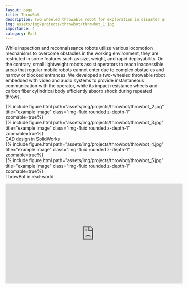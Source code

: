 ```yaml
---
layout: page
title: ThrowBot
description: Two wheeled throwable robot for exploration in disaster areas
img: assets/img/projects/throwbot/throwbot_1.jpg
importance: 4
category: Past
---
```


While inspection and reconnaissance robots utilize various locomotion mechanisms to overcome obstacles in the working environment, they are restricted in some features such as size, weight, and rapid deployability. On the contrary, small lightweight robots assist operators to reach inaccessible areas that regular mobile robots cannot enter due to complex obstacles and narrow or blocked entrances. We developed a two-wheeled throwable robot embedded with video and audio systems to provide instantaneous communication with the operator, while its impact resistance wheels and carbon fiber cylindrical body efficiently absorb shock during repeated throws.

<div class="row">
    <div class="col-sm mt-3 mt-md-0">
        {% include figure.html path="assets/img/projects/throwbot/throwbot_2.jpg" title="example image" class="img-fluid rounded z-depth-1" zoomable=true%}
    </div>
    <div class="col-sm mt-3 mt-md-0">
        {% include figure.html path="assets/img/projects/throwbot/throwbot_3.jpg" title="example image" class="img-fluid rounded z-depth-1" zoomable=true%}
    </div>
</div>
<div class="caption">
    CAD design in SolidWorks
</div>


<div class="row justify-content-sm-center">
    <div class="col-sm-5 mt-3 mt-md-0">
        {% include figure.html path="assets/img/projects/throwbot/throwbot_4.jpg" title="example image" class="img-fluid rounded z-depth-1" zoomable=true%}
    </div>
    <div class="col-sm-6 mt-3 mt-md-0">
        {% include figure.html path="assets/img/projects/throwbot/throwbot_5.jpg" title="example image" class="img-fluid rounded z-depth-1" zoomable=true%}
    </div>
</div>
<div class="caption">
    ThrowBot in real-world
</div>

<p align="center"><iframe width="560" height="315" src="https://www.youtube.com/embed/r7vEuXhTjN8?rel=0" title="YouTube video player" frameborder="0" allow="accelerometer; autoplay; clipboard-write; encrypted-media; gyroscope; picture-in-picture" allowfullscreen></iframe>
</p>
